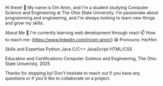 Hi there! 👋
My name is Om Amin, and I'm a student studying Computer Science and Engineering at The Ohio State University. I'm passionate about programming and engineering, and I'm always looking to learn new things and grow my skills.

About Me
🌱 I'm currently learning web development through react
📫 How to reach me: (https://www.linkedin.com/in/om-amin/)
😄 Pronouns: He/Him

Skills and Expertise
Python 
Java
C/C++
JavaScript
HTML/CSS


Education and Certifications
Computer Science and Engineering, The Ohio State Univeristy, 2025

Thanks for stopping by! Don't hesitate to reach out if you have any questions or if you'd like to collaborate on a project.
